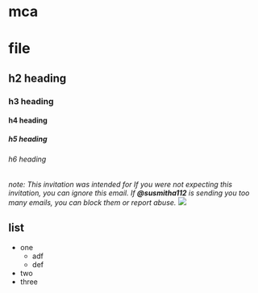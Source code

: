 # mca
# file
## h2 heading
### h3 heading
#### h4 heading
##### h5 heading
###### h6 heading
_note: This invitation was intended for If you were not expecting this invitation, you can ignore this email. If **@susmitha112** is sending you too many emails, you can block them or report abuse._
<img src="https://images.pexels.com/photos/736230/pexels-photo-736230.jpeg?auto=compress&cs=tinysrgb&dpr=1&w=500">
## list
- one
  - adf
  - def
- two
- three
